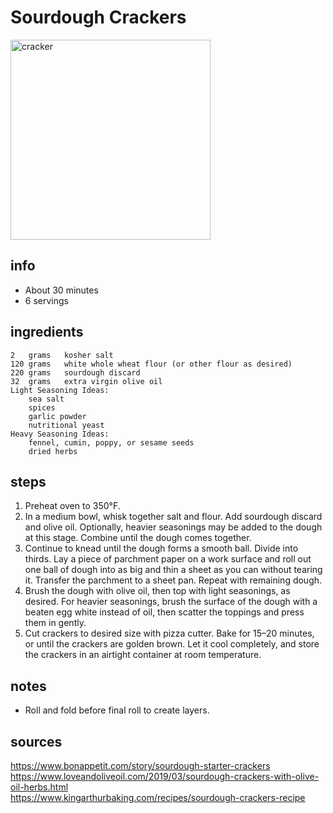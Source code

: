 # Sourdough Crackers
<img src="https://assets.bonappetit.com/photos/5ea9da3feee08767a7c6ab5e/16:9/w_1000,c_limit/_Basically-Sourdough-Crackers.jpg" alt="cracker" width="320"/>

## info  
* About 30 minutes
* 6 servings

## ingredients  
```
2	grams	kosher salt
120	grams	white whole wheat flour (or other flour as desired)
220	grams	sourdough discard
32	grams	extra virgin olive oil
Light Seasoning Ideas:
	sea salt
	spices
	garlic powder
	nutritional yeast
Heavy Seasoning Ideas:
	fennel, cumin, poppy, or sesame seeds
	dried herbs
```

## steps  
1. Preheat oven to 350°F.
2. In a medium bowl, whisk together salt and flour. Add sourdough discard and olive oil. Optionally, heavier seasonings may be added to the dough at this stage. Combine until the dough comes together.
3. Continue to knead until the dough forms a smooth ball. Divide into thirds. Lay a piece of parchment paper on a work surface and roll out one ball of dough into as big and thin a sheet as you can without tearing it. Transfer the parchment to a sheet pan. Repeat with remaining dough.
4. Brush the dough with olive oil, then top with light seasonings, as desired. For heavier seasonings, brush the surface of the dough with a beaten egg white instead of oil, then scatter the toppings and press them in gently.
5. Cut crackers to desired size with pizza cutter. Bake for 15–20 minutes, or until the crackers are golden brown. Let it cool completely, and store the crackers in an airtight container at room temperature.

## notes  
* Roll and fold before final roll to create layers.

## sources   
https://www.bonappetit.com/story/sourdough-starter-crackers
https://www.loveandoliveoil.com/2019/03/sourdough-crackers-with-olive-oil-herbs.html  
https://www.kingarthurbaking.com/recipes/sourdough-crackers-recipe  
